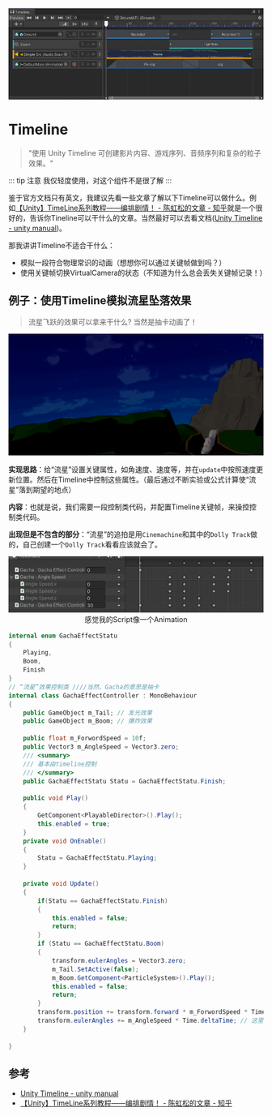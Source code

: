 <img src="../img/timeline-1.png">

# Timeline

> "使用 Unity Timeline 可创建影片内容、游戏序列、音频序列和复杂的粒子效果。"

::: tip 注意
我仅轻度使用，对这个组件不是很了解
:::


鉴于官方文档只有英文，我建议先看一些文章了解以下Timeline可以做什么。例如[【Unity】TimeLine系列教程——编排剧情！ - 陈虹松的文章 - 知乎](https://zhuanlan.zhihu.com/p/29188275)就是一个很好的，告诉你Tineline可以干什么的文章。当然最好可以去看文档([Unity Timeline - unity manual](https://docs.unity3d.com/Packages/com.unity.timeline@1.5/manual/index.html))。

那我讲讲Timeline不适合干什么：
- 模拟一段符合物理常识的动画（想想你可以通过关键帧做到吗？）
- 使用关键帧切换VirtualCamera的状态（不知道为什么总会丢失关键帧记录！）

## 例子：使用Timeline模拟流星坠落效果

> 流星飞跃的效果可以拿来干什么? 当然是抽卡动画了！

<img src="../img/timeline-3.gif">

**实现思路**：给“流星”设置关键属性，如角速度、速度等，并在`update`中按照速度更新位置。然后在Timeline中控制这些属性。（最后通过不断实验或公式计算使“流星”落到期望的地点）

**内容**：也就是说，我们需要一段控制类代码，并配置Timeline关键帧，来操控控制类代码。

**出现但是不包含的部分**：“流星”的追拍是用`Cinemachine`和其中的`Dolly Track`做的，自己创建一个`Dolly Track`看看应该就会了。

<img src="../img/timeline-2.png">
<center> 感觉我的Script像一个Animation </center>

```cs
internal enum GachaEffectStatu
{
    Playing,
    Boom,
    Finish
}
// “流星”效果控制类 ////当然，Gacha的意思是抽卡
internal class GachaEffectController : MonoBehaviour
{
    public GameObject m_Tail; // 发光效果
    public GameObject m_Boom; // 爆炸效果

    public float m_ForwordSpeed = 10f;
    public Vector3 m_AngleSpeed = Vector3.zero;
    /// <summary>
    /// 基本由timeline控制
    /// </summary>
    public GachaEffectStatu Statu = GachaEffectStatu.Finish;

    public void Play()
    {
        GetComponent<PlayableDirector>().Play();
        this.enabled = true;
    }
    private void OnEnable()
    {
        Statu = GachaEffectStatu.Playing;
    }

    private void Update()
    {
        if(Statu == GachaEffectStatu.Finish)
        {
            this.enabled = false;
            return;
        }
        if (Statu == GachaEffectStatu.Boom)
        {
            transform.eulerAngles = Vector3.zero;
            m_Tail.SetActive(false);
            m_Boom.GetComponent<ParticleSystem>().Play();
            this.enabled = false;
            return;
        }
        transform.position += transform.forward * m_ForwordSpeed * Time.deltaTime;
        transform.eulerAngles += m_AngleSpeed * Time.deltaTime; // 这里应该用Rotate方法的..
    }

}
```

## 参考
- [Unity Timeline - unity manual](https://docs.unity3d.com/Packages/com.unity.timeline@1.5/manual/index.html)
- [【Unity】TimeLine系列教程——编排剧情！ - 陈虹松的文章 - 知乎](https://zhuanlan.zhihu.com/p/29188275)